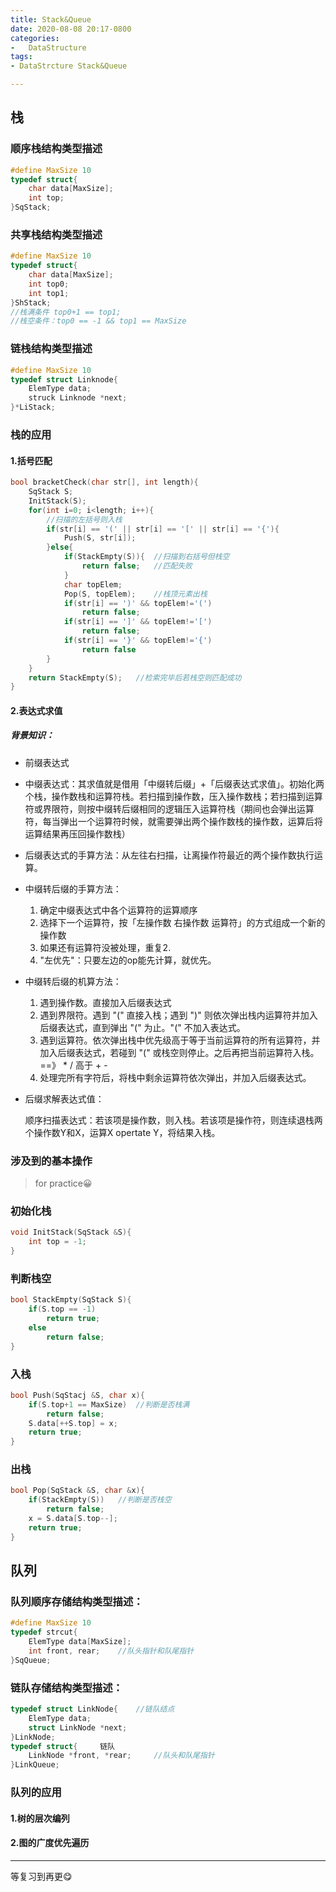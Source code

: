 ```yaml
---
title: Stack&Queue
date: 2020-08-08 20:17-0800
categories:
-   DataStructure
tags:
- DataStrcture Stack&Queue

---
```


## 栈

### 顺序栈结构类型描述

```c
#define MaxSize 10
typedef struct{
    char data[MaxSize];
    int top;
}SqStack;
```

### 共享栈结构类型描述

```c
#define MaxSize 10
typedef struct{
    char data[MaxSize];
    int top0;
    int top1;
}ShStack;
//栈满条件 top0+1 == top1;
//栈空条件：top0 == -1 && top1 == MaxSize
```

### 链栈结构类型描述

```c
#define MaxSize 10
typedef struct Linknode{
    ElemType data;
    struck Linknode *next;
}*LiStack;
```

### 栈的应用

#### 1.括号匹配

```c
bool bracketCheck(char str[], int length){
    SqStack S;
    InitStack(S);
    for(int i=0; i<length; i++){
        //扫描的左括号则入栈
        if(str[i] == '(' || str[i] == '[' || str[i] == '{'){
            Push(S, str[i]);
        }else{
            if(StackEmpty(S)){	//扫描到右括号但栈空
                return false;	//匹配失败
            }
            char topElem;
            Pop(S, topElem);	//栈顶元素出栈
            if(str[i] == ')' && topElem!='(')
                return false;
            if(str[i] == ']' && topElem!='[')
                return false;
            if(str[i] == '}' && topElem!='{')
                return false
        }
    }
    return StackEmpty(S);	//检索完毕后若栈空则匹配成功
}
```

#### 2.表达式求值

##### 背景知识：

- 前缀表达式

- 中缀表达式：其求值就是借用「中缀转后缀」+「后缀表达式求值」。初始化两个栈，操作数栈和运算符栈。若扫描到操作数，压入操作数栈；若扫描到运算符或界限符，则按中缀转后缀相同的逻辑压入运算符栈（期间也会弹出运算符，每当弹出一个运算符时候，就需要弹出两个操作数栈的操作数，运算后将运算结果再压回操作数栈）

- 后缀表达式的手算方法：从左往右扫描，让离操作符最近的两个操作数执行运算。

- 中缀转后缀的手算方法：

  1. 确定中缀表达式中各个运算符的运算顺序
  2. 选择下一个运算符，按「左操作数 右操作数 运算符」的方式组成一个新的操作数
  3. 如果还有运算符没被处理，重复2.
  4. "左优先"：只要左边的op能先计算，就优先。

- 中缀转后缀的机算方法：

  1. 遇到操作数。直接加入后缀表达式
  2. 遇到界限符。遇到 "(" 直接入栈；遇到 ")" 则依次弹出栈内运算符并加入后缀表达式，直到弹出 "(" 为止。"(" 不加入表达式。
  3. 遇到运算符。依次弹出栈中优先级高于等于当前运算符的所有运算符，并加入后缀表达式，若碰到 "(" 或栈空则停止。之后再把当前运算符入栈。==》 * / 高于 + -
  4. 处理完所有字符后，将栈中剩余运算符依次弹出，并加入后缀表达式。

- 后缀求解表达式值：

  ​	顺序扫描表达式：若该项是操作数，则入栈。若该项是操作符，则连续退栈两个操作数Y和X，运算X opertate Y，将结果入栈。



### 涉及到的基本操作

> for practice😀

### 初始化栈

```c
void InitStack(SqStack &S){
    int top = -1;
}
```



### 判断栈空

```c
bool StackEmpty(SqStack S){
    if(S.top == -1)
        return true;
    else
        return false;
}
```



### 入栈

```c
bool Push(SqStacj &S, char x){
    if(S.top+1 == MaxSize)	//判断是否栈满
        return false;
    S.data[++S.top] = x;
    return true;
}
```



### 出栈

```c
bool Pop(SqStack &S, char &x){
    if(StackEmpty(S))	//判断是否栈空
        return false;
    x = S.data[S.top--];
    return true;
}
```

## 队列

### 队列顺序存储结构类型描述：

```c
#define MaxSize 10
typedef strcut{
    ElemType data[MaxSize];
    int front, rear;	//队头指针和队尾指针
}SqQueue;
```

### 链队存储结构类型描述：

```c
typedef struct LinkNode{	//链队结点
    ElemType data;
    struct LinkNode *next;
}LinkNode;
typedef struct{		链队
    LinkNode *front, *rear;		//队头和队尾指针
}LinkQueue;
```

### 队列的应用

#### 1.树的层次编列

#### 2.图的广度优先遍历

------

等复习到再更😋